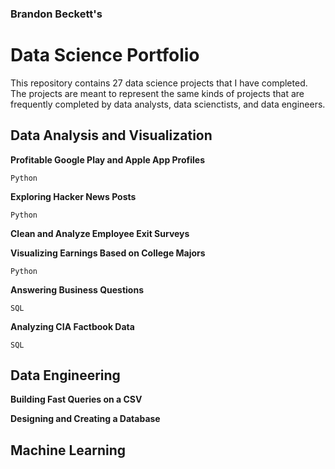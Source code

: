 ### Brandon Beckett's
# Data Science Portfolio

This repository contains 27 data science projects that I have completed. The projects are meant to represent the same kinds of projects that are frequently completed by data analysts, data scienctists, and data engineers.

## Data Analysis and Visualization

**Profitable Google Play and Apple App Profiles**

`Python`

**Exploring Hacker News Posts**

`Python`

**Clean and Analyze Employee Exit Surveys**

**Visualizing Earnings Based on College Majors**

`Python`

**Answering Business Questions**

`SQL`

**Analyzing CIA Factbook Data**

`SQL`

## Data Engineering

**Building Fast Queries on a CSV**

**Designing and Creating a Database**
 

## Machine Learning

